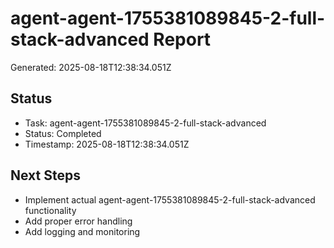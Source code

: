 # agent-agent-1755381089845-2-full-stack-advanced Report

Generated: 2025-08-18T12:38:34.051Z

## Status
- Task: agent-agent-1755381089845-2-full-stack-advanced
- Status: Completed
- Timestamp: 2025-08-18T12:38:34.051Z

## Next Steps
- Implement actual agent-agent-1755381089845-2-full-stack-advanced functionality
- Add proper error handling
- Add logging and monitoring
